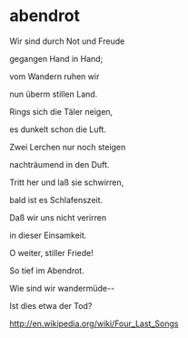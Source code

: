 abendrot
========

Wir sind durch Not und Freude

gegangen Hand in Hand;

vom Wandern ruhen wir

nun überm stillen Land.


Rings sich die Täler neigen,

es dunkelt schon die Luft.

Zwei Lerchen nur noch steigen

nachträumend in den Duft.


Tritt her und laß sie schwirren,

bald ist es Schlafenszeit.

Daß wir uns nicht verirren

in dieser Einsamkeit.


O weiter, stiller Friede!

So tief im Abendrot.

Wie sind wir wandermüde--

Ist dies etwa der Tod?


http://en.wikipedia.org/wiki/Four_Last_Songs